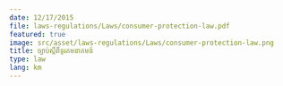 ```yaml
---
date: 12/17/2015
file: laws-regulations/Laws/consumer-protection-law.pdf
featured: true
image: src/asset/laws-regulations/Laws/consumer-protection-law.png
title: ច្បាប់ស្តីពីទូរគមនាគមន៍
type: law
lang: km
---
```

